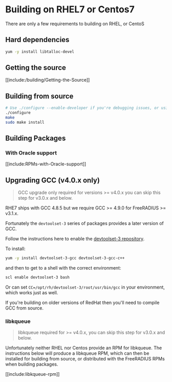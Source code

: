 # Building on RHEL7 or Centos7

There are only a few requirements to building on RHEL, or CentoS

## Hard dependencies

```bash
yum -y install libtalloc-devel
```

## Getting the source

[[include:/building/Getting-the-Source]]

## Building from source

```bash
# Use ./configure --enable-developer if you're debugging issues, or using unstable code.
./configure
make
sudo make install
```

## Building Packages

### With Oracle support

[[include:RPMs-with-Oracle-support]]

## Upgrading GCC (v4.0.x only)

> GCC upgrade only required for versions >= v4.0.x you can skip this step for v3.0.x and below.

RHE7 ships with GCC 4.8.5 but we require GCC >= 4.9.0 for FreeRADIUS >= v3.1.x.

Fortunately the ``devtoolset-3`` series of packages provides a later version of GCC.

Follow the instructions here to enable the [devtoolset-3 repository](https://www.softwarecollections.org/en/scls/rhscl/devtoolset-3/).

To install:

```bash
yum -y install devtoolset-3-gcc devtoolset-3-gcc-c++
```

and then to get to a shell with the correct environment:

```bash
scl enable devtoolset-3 bash
```

Or can set ``CC=/opt/rh/devtoolset-3/root/usr/bin/gcc`` in your environment, which works just as well.

If you're building on older versions of RedHat then you'll need to compile GCC from source.


### libkqueue

> libkqueue required for >= v4.0.x, you can skip this step for v3.0.x and below.

Unfortunately neither RHEL nor Centos provide an RPM for libkqueue.  The instructions below will produce a libkqueue RPM, which can then be installed for building from source, or distributed with the FreeRADIUS RPMs when building packages.

[[include:libkqueue-rpm]]
